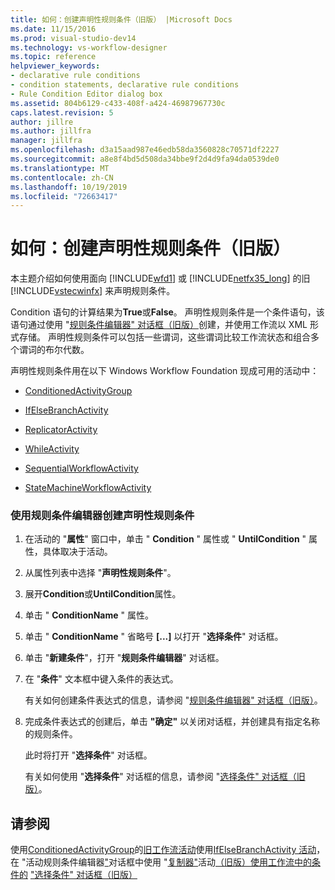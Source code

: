 ```yaml
---
title: 如何：创建声明性规则条件（旧版） |Microsoft Docs
ms.date: 11/15/2016
ms.prod: visual-studio-dev14
ms.technology: vs-workflow-designer
ms.topic: reference
helpviewer_keywords:
- declarative rule conditions
- condition statements, declarative rule conditions
- Rule Condition Editor dialog box
ms.assetid: 804b6129-c433-408f-a424-46987967730c
caps.latest.revision: 5
author: jillre
ms.author: jillfra
manager: jillfra
ms.openlocfilehash: d3a15aad987e46edb58da3560828c70571df2227
ms.sourcegitcommit: a8e8f4bd5d508da34bbe9f2d4d9fa94da0539de0
ms.translationtype: MT
ms.contentlocale: zh-CN
ms.lasthandoff: 10/19/2019
ms.locfileid: "72663417"
---
```

# <a name="how-to-create-a-declarative-rule-condition-legacy"></a>如何：创建声明性规则条件（旧版）
本主题介绍如何使用面向 [!INCLUDE[wfd1](../includes/wfd1-md.md)] 或 [!INCLUDE[netfx35_long](../includes/netfx35-long-md.md)] 的旧 [!INCLUDE[vstecwinfx](../includes/vstecwinfx-md.md)] 来声明规则条件。

 Condition 语句的计算结果为**True**或**False**。 声明性规则条件是一个条件语句，该语句通过使用 "[规则条件编辑器" 对话框（旧版）](../workflow-designer/rule-condition-editor-dialog-box-legacy.md)创建，并使用工作流以 XML 形式存储。 声明性规则条件可以包括一些谓词，这些谓词比较工作流状态和组合多个谓词的布尔代数。

 声明性规则条件用在以下 Windows Workflow Foundation 现成可用的活动中：

- [ConditionedActivityGroup](http://go.microsoft.com/fwlink?LinkID=65017)

- [IfElseBranchActivity](http://go.microsoft.com/fwlink?LinkID=65034)

- [ReplicatorActivity](http://go.microsoft.com/fwlink?LinkID=65039)

- [WhileActivity](http://go.microsoft.com/fwlink?LinkID=65049)

- [SequentialWorkflowActivity](http://go.microsoft.com/fwlink?LinkID=65040)

- [StateMachineWorkflowActivity](http://go.microsoft.com/fwlink?LinkID=65045)

### <a name="to-create-a-declarative-rule-condition-using-the-rule-condition-editor"></a>使用规则条件编辑器创建声明性规则条件

1. 在活动的 "**属性**" 窗口中，单击 " **Condition** " 属性或 " **UntilCondition** " 属性，具体取决于活动。

2. 从属性列表中选择 "**声明性规则条件**"。

3. 展开**Condition**或**UntilCondition**属性。

4. 单击 " **ConditionName** " 属性。

5. 单击 " **ConditionName** " 省略号 **[...]** 以打开 "**选择条件**" 对话框。

6. 单击 "**新建条件**"，打开 "**规则条件编辑器**" 对话框。

7. 在 "**条件**" 文本框中键入条件的表达式。

     有关如何创建条件表达式的信息，请参阅 "[规则条件编辑器" 对话框（旧版）](../workflow-designer/rule-condition-editor-dialog-box-legacy.md)。

8. 完成条件表达式的创建后，单击 **"确定"** 以关闭对话框，并创建具有指定名称的规则条件。

     此时将打开 "**选择条件**" 对话框。

     有关如何使用 "**选择条件**" 对话框的信息，请参阅 "[选择条件" 对话框（旧版）](../workflow-designer/select-condition-dialog-box-legacy.md)。

## <a name="see-also"></a>请参阅
 使用[ConditionedActivityGroup](http://go.microsoft.com/fwlink?LinkID=65066)的[旧工作流活动](../workflow-designer/legacy-workflow-activities.md)使用[IfElseBranchActivity 活动](http://go.microsoft.com/fwlink?LinkID=65075)，在 "活动规则条件编辑器["](http://go.microsoft.com/fwlink?LinkID=65091)对话框中使用 "[复制器"](http://go.microsoft.com/fwlink?LinkID=65080)活动[（旧版）](../workflow-designer/rule-condition-editor-dialog-box-legacy.md)[使用工作流中的条件的](http://go.microsoft.com/fwlink?LinkID=65009) ["选择条件" 对话框（旧版）](../workflow-designer/select-condition-dialog-box-legacy.md)